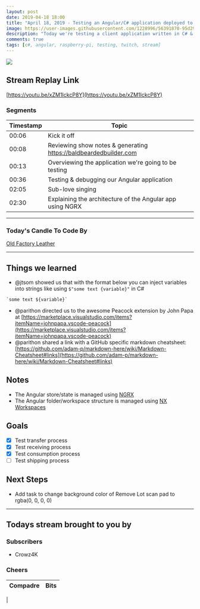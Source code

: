 ```yaml
---
layout: post
date: 2019-04-18 18:00
title: "April 18, 2019 - Testing an Angular/C# application deployed to a Raspberry Pi."
image: https://user-images.githubusercontent.com/1228996/56391870-95d29b00-61f5-11e9-9e02-157507f0681e.png
description: "Today we're testing a client application written in C# & Angular.  The application is normally deployed to a Raspberry Pi, but we'll be testing it in the Visual Studio 2019 debugger."
comments: true
tags: [c#, angular, raspberry-pi, testing, twitch, stream]
---
```


<img src="{{page.image}}"/>

## Stream Replay Link

[https://youtu.be/xZM1IckcP8Y](https://youtu.be/xZM1IckcP8Y)

<!--more-->

### Segments

Timestamp | Topic
--- | ---
00:06 | Kick it off
00:08 | Reviewing show notes & generating https://baldbeardedbuilder.com
00:13 | Overviewing the application we're going to be testing
00:36 | Testing & debugging our Angular application 
02:05 | Sub-love singing
02:30 | Explaining the architecture of the Angular app using NGRX

---

### Today's Candle To Code By

[Old Factory Leather](https://amzn.to/2IHHPNJ)

---

## Things we learned

- @jtsom showed us that with the format below you can inject variables into strings like using `$"some text {variable}"` in C# 
```JS
`some text ${variable}`
```
- @parithon directed us to the awesome Peacock extension by John Papa at [https://marketplace.visualstudio.com/items?itemName=johnpapa.vscode-peacock](https://marketplace.visualstudio.com/items?itemName=johnpapa.vscode-peacock)
- @parithon shared a link with a GitHub specific markdown cheatsheet: 
[https://github.com/adam-p/markdown-here/wiki/Markdown-Cheatsheet#links](https://github.com/adam-p/markdown-here/wiki/Markdown-Cheatsheet#links)

## Notes

- The Angular store/state is managed using [NGRX](https://ngrx.io/)
- The Angular folder/workspace structure is managed using [NX Workspaces](https://nx.dev/)

## Goals

- [x] Test transfer process
- [x] Test receiving process
- [x] Test consumption process
- [ ] Test shipping process

## Next Steps

- Add task to change background color of Remove Lot scan pad to rgba(0, 0, 0, 0)

---

## Todays stream brought to you by

### Subscribers

- Crowz4K

### Cheers

Compadre | Bits
--- | ---
 | 
